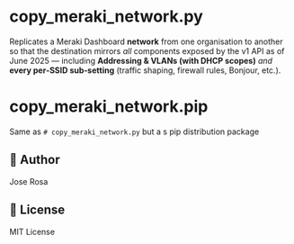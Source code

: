 # copy_meraki_network.py
Replicates a Meraki Dashboard **network** from one organisation to another so
that the destination mirrors *all* components exposed by the v1 API as of
June 2025 — including **Addressing & VLANs (with DHCP scopes)** *and* **every
per‑SSID sub‑setting** (traffic shaping, firewall rules, Bonjour, etc.).

# copy_meraki_network.pip
Same as `# copy_meraki_network.py` but a s pip distribution package

## 👤 Author
Jose Rosa

## 📘 License
MIT License 